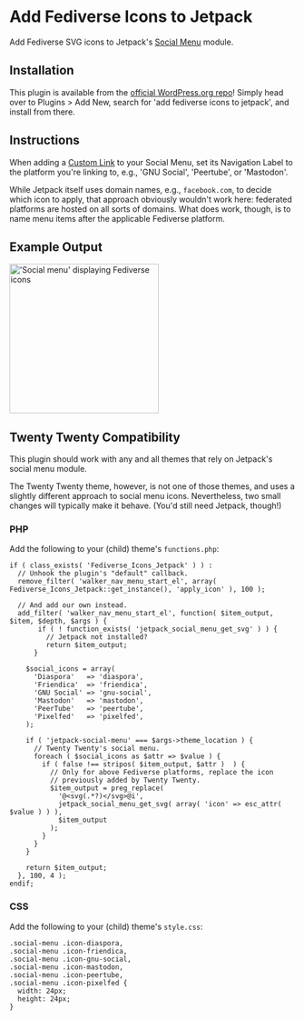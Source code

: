 # Add Fediverse Icons to Jetpack
Add Fediverse SVG icons to Jetpack's [Social Menu](https://jetpack.com/support/social-menu/) module.

## Installation
This plugin is available from the [official WordPress.org repo](https://wordpress.org/plugins/add-fediverse-icons-to-jetpack/)! Simply head over to Plugins > Add New, search for 'add fediverse icons to jetpack', and install from there.

## Instructions
When adding a [Custom Link](https://codex.wordpress.org/Appearance_Menus_Screen#Custom_Links) to your Social Menu, set its Navigation Label to the platform you're linking to, e.g., 'GNU Social', 'Peertube', or 'Mastodon'.
 
While Jetpack itself uses domain names, e.g., `facebook.com`, to decide which icon to apply, that approach obviously wouldn't work here: federated platforms are hosted on all sorts of domains. What does work, though, is to name menu items after the applicable Fediverse platform.

## Example Output
<img alt="'Social menu' displaying Fediverse icons" src="https://janboddez.tech/uploads/2019/01/fediverse_icons.png" width="263" />

## Twenty Twenty Compatibility
This plugin should work with any and all themes that rely on Jetpack's social menu module.

The Twenty Twenty theme, however, is not one of those themes, and uses a slightly different approach to social menu icons. Nevertheless, two small changes will typically make it behave. (You'd still need Jetpack, though!)

### PHP
Add the following to your (child) theme's `functions.php`:
```
if ( class_exists( 'Fediverse_Icons_Jetpack' ) ) :
  // Unhook the plugin's "default" callback.
  remove_filter( 'walker_nav_menu_start_el', array( Fediverse_Icons_Jetpack::get_instance(), 'apply_icon' ), 100 );

  // And add our own instead.
  add_filter( 'walker_nav_menu_start_el', function( $item_output, $item, $depth, $args ) {
	   if ( ! function_exists( 'jetpack_social_menu_get_svg' ) ) {
	     // Jetpack not installed?
	     return $item_output;
 	  }

    $social_icons = array(
      'Diaspora'   => 'diaspora',
      'Friendica'  => 'friendica',
      'GNU Social' => 'gnu-social',
      'Mastodon'   => 'mastodon',
      'PeerTube'   => 'peertube',
      'Pixelfed'   => 'pixelfed',
    );

    if ( 'jetpack-social-menu' === $args->theme_location ) {
      // Twenty Twenty's social menu.
      foreach ( $social_icons as $attr => $value ) {
        if ( false !== stripos( $item_output, $attr )  ) {
          // Only for above Fediverse platforms, replace the icon
          // previously added by Twenty Twenty.
          $item_output = preg_replace(
            '@<svg(.*?)</svg>@i',
            jetpack_social_menu_get_svg( array( 'icon' => esc_attr( $value ) ) ),
            $item_output
          );
        }
      }
    }

    return $item_output;
  }, 100, 4 );
endif;
```

### CSS
Add the following to your (child) theme's `style.css`:
```
.social-menu .icon-diaspora,
.social-menu .icon-friendica,
.social-menu .icon-gnu-social,
.social-menu .icon-mastodon,
.social-menu .icon-peertube,
.social-menu .icon-pixelfed {
  width: 24px;
  height: 24px;
}
```
